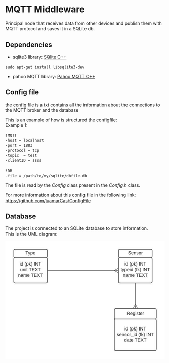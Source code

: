 # MQTT Middleware
Principal node that receives data from other devices and publish them with MQTT protocol and saves it in a SQLite db.

## Dependencies
* sqlite3 library: [SQlite C++](https://www.sqlite.org/download.html)
```
sudo apt-get install libsqlite3-dev
```
* pahoo MQTT library: [Pahoo MQTT C++](https://github.com/eclipse/paho.mqtt.cpp)

## Config file
the config file is a txt contains all the information about the connections to the MQTT broker and the database</br>

This is an example of how is structured the configfile:
</br>
Example 1: </br>
```
!MQTT
-host = localhost
-port = 1883
-protocol = tcp
-topic  = test
-clientID = ssss

!DB
-file = /path/to/my/sqlite/dbfile.db
```
The file is read by the _Config_ class present in the _Config.h_ class.</br>

For more information about this config file in the following link: https://github.com/juamarCas/ConfigFile

## Database
The project is connected to an SQLite database to store information.</br>
This is the UML diagram: 

![](./photos/DB_DIAGRAM.jpeg)
